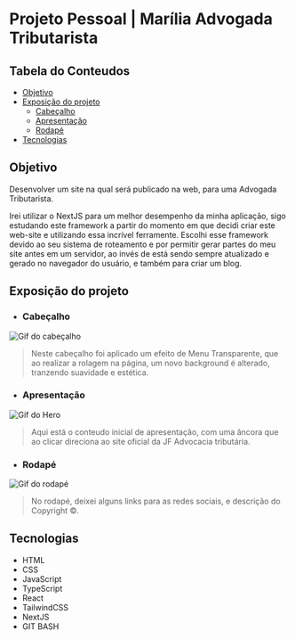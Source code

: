 # Projeto Pessoal | Marília Advogada Tributarista

## Tabela do Conteudos

   <!-- * [Sobre](#sobre) -->
   * [Objetivo](#objetivo)
   * [Exposição do projeto](#exposição-do-projeto)
      * [Cabeçalho](#cabeçalho)
      <!-- * [Perfil](#perfil) -->
      <!-- * [Sobre Mim](#sobre-mim) -->
      * [Apresentação](#apresentação)
      <!-- * [Habilidades](#habilidades) -->
      <!-- * [Projetos](#projetos) -->
      * [Rodapé](#rodapé)
   * [Tecnologias](#tecnologias)
   <!-- * [Acessando o site](#acessando-o-site) -->

<!-- ## Sobre -->

## Objetivo

Desenvolver um site na qual será publicado na web, para uma Advogada Tributarista.

Irei utilizar o NextJS para um melhor desempenho da minha aplicação, sigo estudando este framework a partir do momento em que decidi criar este web-site e utilizando essa incrível ferramente. Escolhi esse framework devido ao seu sistema de roteamento e por permitir gerar partes do meu site antes em um servidor, ao invés de está sendo sempre atualizado e gerado no navegador do usuário, e também para criar um blog.

## Exposição do projeto

- ### Cabeçalho
<img src="src/gifs/MaríliaTributarista-Header.gif" alt="Gif do cabeçalho">

> Neste cabeçalho foi aplicado um efeito de Menu Transparente, que ao realizar a rolagem na página,  um novo background é alterado, tranzendo suavidade e estética.

- ### Apresentação
<img src="src/gifs/MaríliaTributarista-Hero.gif" alt="Gif do Hero">

> Aqui está o conteudo inicial de apresentação, com uma âncora que ao clicar direciona ao site oficial da JF Advocacia tributária.

- ### Rodapé
<img src="src/gifs/MaríliaTributarista-Footer.gif" alt="Gif do rodapé">

> No rodapé, deixei alguns links para as redes sociais, e descrição do Copyright ©.

## Tecnologias

<ul>
<li>HTML</li>
<li>CSS</li>
<li>JavaScript</li>
<li>TypeScript</li>
<li>React</li>
<li>TailwindCSS</li>
<li>NextJS</li>
<li>GIT BASH</li>
</ul>